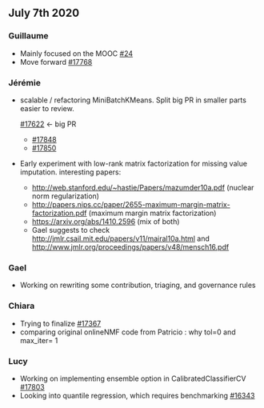 ## July 7th 2020

### Guillaume
* Mainly focused on the MOOC [#24](https://github.com/INRIA/scikit-learn-mooc/pull/24)
* Move forward [#17768](https://github.com/scikit-learn/scikit-learn/pull/17768)

### Jérémie
* scalable / refactoring MiniBatchKMeans. Split big PR in smaller parts easier to review.

  [#17622](https://github.com/scikit-learn/scikit-learn/pull/17622)  <- big PR
  * [#17848](https://github.com/scikit-learn/scikit-learn/pull/17848)
  * [#17850](https://github.com/scikit-learn/scikit-learn/pull/17850)

* Early experiment with low-rank matrix factorization for missing value imputation.
  interesting papers:
  * http://web.stanford.edu/~hastie/Papers/mazumder10a.pdf (nuclear norm regularization)
  * http://papers.nips.cc/paper/2655-maximum-margin-matrix-factorization.pdf  (maximum margin matrix factorization)
  * https://arxiv.org/abs/1410.2596 (mix of both)
  * Gael suggests to check http://jmlr.csail.mit.edu/papers/v11/mairal10a.html and http://www.jmlr.org/proceedings/papers/v48/mensch16.pdf 

### Gael
* Working on rewriting some contribution, triaging, and governance rules

### Chiara
* Trying to finalize [#17367](https://github.com/scikit-learn/scikit-learn/pull/17367)
* comparing original onlineNMF code from Patricio : why tol=0 and max_iter= 1 

### Lucy
* Working on implementing ensemble option in CalibratedClassifierCV [#17803](https://github.com/scikit-learn/scikit-learn/pull/17803)
* Looking into quantile regression, which requires benchmarking [#16343](https://github.com/scikit-learn/scikit-learn/pull/16343)
